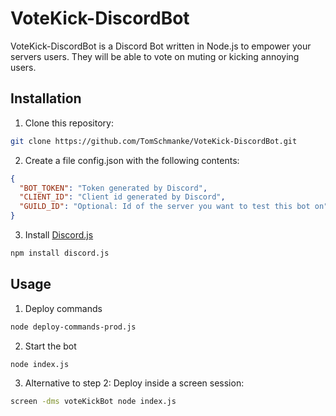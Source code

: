 # VoteKick-DiscordBot

VoteKick-DiscordBot is a Discord Bot written in Node.js to empower your servers users.
They will be able to vote on muting or kicking annoying users.

## Installation

1. Clone this repository:
```bash
git clone https://github.com/TomSchmanke/VoteKick-DiscordBot.git
```

2. Create a file config.json with the following contents:
```json
{
  "BOT_TOKEN": "Token generated by Discord",
  "CLIENT_ID": "Client id generated by Discord",
  "GUILD_ID": "Optional: Id of the server you want to test this bot on"
}
```

3. Install [Discord.js](https://discord.js.org/#/)
```bash
npm install discord.js
```

## Usage

1. Deploy commands 
```bash
node deploy-commands-prod.js
```

2. Start the bot
```bash
node index.js
```

3. Alternative to step 2: Deploy inside a screen session:
```bash
screen -dms voteKickBot node index.js
```